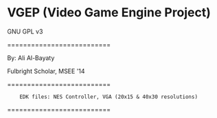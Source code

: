 # VGEP (Video Game Engine Project)

GNU GPL v3

==========================

By: Ali Al-Bayaty

Fulbright Scholar, MSEE '14

==========================
		
		EDK files: NES Controller, VGA (20x15 & 40x30 resolutions)

==========================

